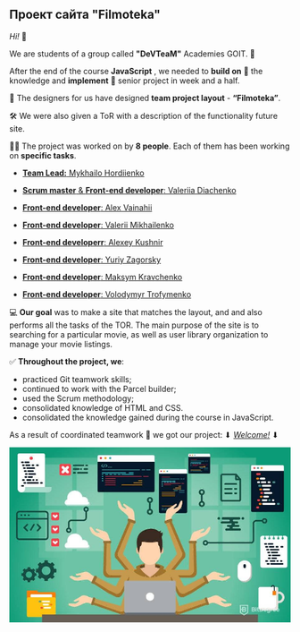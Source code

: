 ## Проект сайта "Filmoteka"

_Hi!_ :wave:

We are students of a group called **"DeVTeaM"** Academies GOIT. :rocket:

After the end of the course **JavaScript** , we needed to **build on** :pushpin:
the knowledge and **implement** :page_with_curl: senior project in week and a
half.

:art: The designers for us have designed **team project layout** -
**“Filmoteka”**.

:hammer_and_wrench: We were also given a ToR with a description of the
functionality future site.

:man_student: The project was worked on by **8 people**. Each of them has been
working on **specific tasks**.

- [**Team Lead:** Mykhailo Hordiienko](https://github.com/MykhailoHordiienko)

- [**Scrum master** & **Front-end developer**: Valeriia Diachenko](https://github.com/ValeriiaDiachenko)

- [**Front-end developer**: Alex Vainahii](https://github.com/AlexVainahii)

- [**Front-end developer**: Valerii Mikhailenko](https://github.com/valerii-mykh)

- [**Front-end developerr**: Alexey Kushnir](https://github.com/Alexey-Kushnir)

- [**Front-end developer**: Yuriy Zagorsky](https://github.com/Yura-111)

- [**Front-end developer**: Maksym Kravchenko](https://github.com/Makmar1983)

- [**Front-end developer**: Volodymyr Trofymenko](https://github.com/VTrofymenko)

:computer: **Our goal** was to make a site that matches the layout, and and also
performs all the tasks of the TOR. The main purpose of the site is to searching
for a particular movie, as well as user library organization to manage your
movie listings.

:white_check_mark: **Throughout the project, we**:

- practiced Git teamwork skills;
- continued to work with the Parcel builder;
- used the Scrum methodology;
- consolidated knowledge of HTML and CSS.
- consolidated the knowledge gained during the course in JavaScript.

As a result of coordinated teamwork :handshake: we got our project: ⬇
[_Welcome!_](https://mykhailohordiienko.github.io/Filmoteka/) ⬇

<a href="https://mykhailohordiienko.github.io/Filmoteka/"><img src="./src/images/D03A0D07-A903-49FC-9EA0-B3765F393751.jpeg" alt="Filmoteka" border="0"></a>
